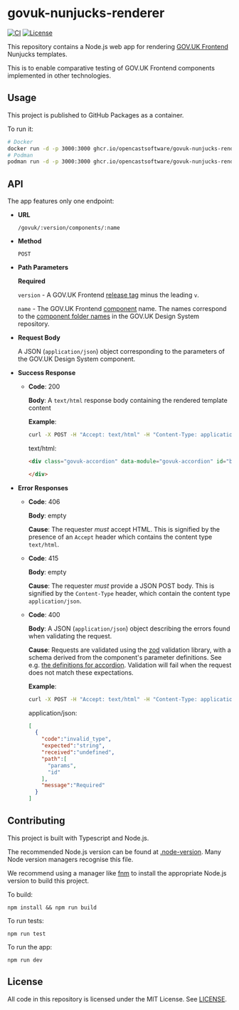 # govuk-nunjucks-renderer

[![CI](https://github.com/opencastsoftware/govuk-nunjucks-renderer/actions/workflows/ci.yml/badge.svg)](https://github.com/opencastsoftware/govuk-nunjucks-renderer/actions/workflows/ci.yml)
[![License](https://img.shields.io/badge/license-MIT-blue)](https://spdx.org/licenses/MIT.html)

This repository contains a Node.js web app for rendering [GOV.UK Frontend](https://frontend.design-system.service.gov.uk/) Nunjucks templates.

This is to enable comparative testing of GOV.UK Frontend components implemented in other technologies.

## Usage

This project is published to GitHub Packages as a container.

To run it:

```bash
# Docker
docker run -d -p 3000:3000 ghcr.io/opencastsoftware/govuk-nunjucks-renderer:latest
# Podman
podman run -d -p 3000:3000 ghcr.io/opencastsoftware/govuk-nunjucks-renderer:latest
```

## API

The app features only one endpoint:

* **URL**

  `/govuk/:version/components/:name`

* **Method**

  `POST`
  
* **Path Parameters**

  **Required**
  
  `version` - A GOV.UK Frontend [release tag](https://github.com/alphagov/govuk-frontend/releases/) minus the leading `v`.
  
  `name` - The GOV.UK Frontend [component](https://design-system.service.gov.uk/components/) name. The names correspond to the [component folder names](https://github.com/alphagov/govuk-design-system/tree/9ace99c886492c64e5303614d5b4303bd29689b9/src/components) in the GOV.UK Design System repository.

* **Request Body**

  A JSON (`application/json`) object corresponding to the parameters of the GOV.UK Design System component.
  
* **Success Response**

  * **Code**: 200
  
    **Body**: A `text/html` response body containing the rendered template content
    
    **Example**:
    
    ```bash
    curl -X POST -H "Accept: text/html" -H "Content-Type: application/json" --data '{"params": {"id": "bla", "items": []}}' http://localhost:3000/govuk/4.5.0/components/accordion/
    ```
    text/html:
    ```html
    <div class="govuk-accordion" data-module="govuk-accordion" id="bla">
  
    </div>
    ```
    
* **Error Responses**

  * **Code**: 406

    **Body**: empty
    
    **Cause**: The requester *must* accept HTML. This is signified by the presence of an `Accept` header which contains the content type `text/html`.
    
  * **Code**: 415

    **Body**: empty
   
    **Cause**: The requester *must* provide a JSON POST body. This is signified by the `Content-Type` header, which contain the content type `application/json`.
   
  * **Code**: 400

    **Body**: A JSON (`application/json`) object describing the errors found when validating the request.
    
    **Cause**:
    Requests are validated using the [zod](https://github.com/colinhacks/zod) validation library, with a schema derived from the component's parameter definitions.
    See e.g. [the definitions for accordion](https://github.com/alphagov/govuk-frontend/blob/73c957917a193c61957e889808cc7ba6de479187/src/govuk/components/accordion/accordion.yaml). 
    Validation will fail when the request does not match these expectations.
   
    **Example**:
    
      ```bash
      curl -X POST -H "Accept: text/html" -H "Content-Type: application/json" --data '{"params": {"items": []}}' http://localhost:3000/govuk/4.5.0/components/accordion/
      ```
      application/json:
      ```json
      [
        {
          "code":"invalid_type",
          "expected":"string",
          "received":"undefined",
          "path":[
            "params",
            "id"
          ],
          "message":"Required"
        }
      ]
      ```
 
## Contributing

This project is built with Typescript and Node.js.

The recommended Node.js version can be found at [.node-version](./.node-version). Many Node version managers recognise this file.

We recommend using a manager like [fnm](https://github.com/Schniz/fnm) to install the appropriate Node.js version to build this project.

To build:

`npm install && npm run build`

To run tests:

`npm run test`

To run the app:

`npm run dev`

## License

All code in this repository is licensed under the MIT License. See [LICENSE](./LICENSE).
